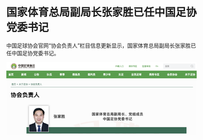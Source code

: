 # 国家体育总局副局长张家胜已任中国足协党委书记

中国足球协会官网“协会负责人”栏目信息更新显示，国家体育总局副局长张家胜已任中国足协党委书记。

![f29fa47fd45de3aea6b281c8f89cd8a4.jpg](https://raw.githubusercontent.com/qqhsx/qqnews_image/main/2024/03/14/国家体育总局副局长张家胜已任中国足协党委书记/f29fa47fd45de3aea6b281c8f89cd8a4.jpg)


